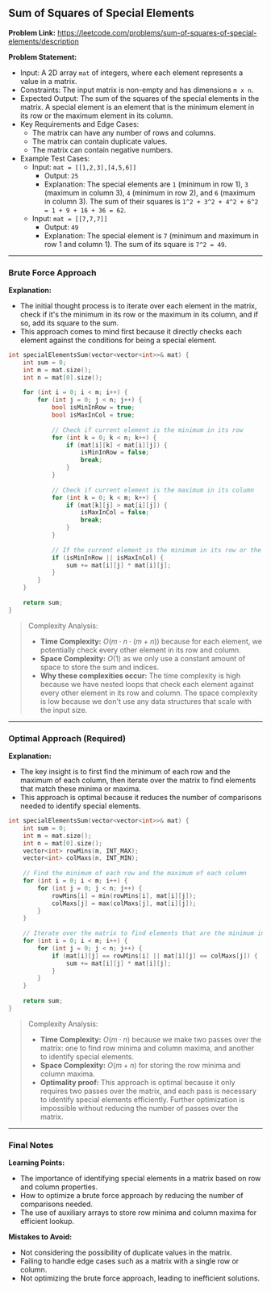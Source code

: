 ## Sum of Squares of Special Elements
**Problem Link:** https://leetcode.com/problems/sum-of-squares-of-special-elements/description

**Problem Statement:**
- Input: A 2D array `mat` of integers, where each element represents a value in a matrix.
- Constraints: The input matrix is non-empty and has dimensions `m x n`.
- Expected Output: The sum of the squares of the special elements in the matrix. A special element is an element that is the minimum element in its row or the maximum element in its column.
- Key Requirements and Edge Cases:
  - The matrix can have any number of rows and columns.
  - The matrix can contain duplicate values.
  - The matrix can contain negative numbers.
- Example Test Cases:
  - Input: `mat = [[1,2,3],[4,5,6]]`
    - Output: `25`
    - Explanation: The special elements are `1` (minimum in row 1), `3` (maximum in column 3), `4` (minimum in row 2), and `6` (maximum in column 3). The sum of their squares is `1^2 + 3^2 + 4^2 + 6^2 = 1 + 9 + 16 + 36 = 62`.
  - Input: `mat = [[7,7,7]]`
    - Output: `49`
    - Explanation: The special element is `7` (minimum and maximum in row 1 and column 1). The sum of its square is `7^2 = 49`.

---

### Brute Force Approach

**Explanation:**
- The initial thought process is to iterate over each element in the matrix, check if it's the minimum in its row or the maximum in its column, and if so, add its square to the sum.
- This approach comes to mind first because it directly checks each element against the conditions for being a special element.

```cpp
int specialElementsSum(vector<vector<int>>& mat) {
    int sum = 0;
    int m = mat.size();
    int n = mat[0].size();
    
    for (int i = 0; i < m; i++) {
        for (int j = 0; j < n; j++) {
            bool isMinInRow = true;
            bool isMaxInCol = true;
            
            // Check if current element is the minimum in its row
            for (int k = 0; k < n; k++) {
                if (mat[i][k] < mat[i][j]) {
                    isMinInRow = false;
                    break;
                }
            }
            
            // Check if current element is the maximum in its column
            for (int k = 0; k < m; k++) {
                if (mat[k][j] > mat[i][j]) {
                    isMaxInCol = false;
                    break;
                }
            }
            
            // If the current element is the minimum in its row or the maximum in its column, add its square to the sum
            if (isMinInRow || isMaxInCol) {
                sum += mat[i][j] * mat[i][j];
            }
        }
    }
    
    return sum;
}
```

> Complexity Analysis:
> - **Time Complexity:** $O(m \cdot n \cdot (m + n))$ because for each element, we potentially check every other element in its row and column.
> - **Space Complexity:** $O(1)$ as we only use a constant amount of space to store the sum and indices.
> - **Why these complexities occur:** The time complexity is high because we have nested loops that check each element against every other element in its row and column. The space complexity is low because we don't use any data structures that scale with the input size.

---

### Optimal Approach (Required)

**Explanation:**
- The key insight is to first find the minimum of each row and the maximum of each column, then iterate over the matrix to find elements that match these minima or maxima.
- This approach is optimal because it reduces the number of comparisons needed to identify special elements.

```cpp
int specialElementsSum(vector<vector<int>>& mat) {
    int sum = 0;
    int m = mat.size();
    int n = mat[0].size();
    vector<int> rowMins(m, INT_MAX);
    vector<int> colMaxs(n, INT_MIN);
    
    // Find the minimum of each row and the maximum of each column
    for (int i = 0; i < m; i++) {
        for (int j = 0; j < n; j++) {
            rowMins[i] = min(rowMins[i], mat[i][j]);
            colMaxs[j] = max(colMaxs[j], mat[i][j]);
        }
    }
    
    // Iterate over the matrix to find elements that are the minimum in their row or the maximum in their column
    for (int i = 0; i < m; i++) {
        for (int j = 0; j < n; j++) {
            if (mat[i][j] == rowMins[i] || mat[i][j] == colMaxs[j]) {
                sum += mat[i][j] * mat[i][j];
            }
        }
    }
    
    return sum;
}
```

> Complexity Analysis:
> - **Time Complexity:** $O(m \cdot n)$ because we make two passes over the matrix: one to find row minima and column maxima, and another to identify special elements.
> - **Space Complexity:** $O(m + n)$ for storing the row minima and column maxima.
> - **Optimality proof:** This approach is optimal because it only requires two passes over the matrix, and each pass is necessary to identify special elements efficiently. Further optimization is impossible without reducing the number of passes over the matrix.

---

### Final Notes

**Learning Points:**
- The importance of identifying special elements in a matrix based on row and column properties.
- How to optimize a brute force approach by reducing the number of comparisons needed.
- The use of auxiliary arrays to store row minima and column maxima for efficient lookup.

**Mistakes to Avoid:**
- Not considering the possibility of duplicate values in the matrix.
- Failing to handle edge cases such as a matrix with a single row or column.
- Not optimizing the brute force approach, leading to inefficient solutions.
